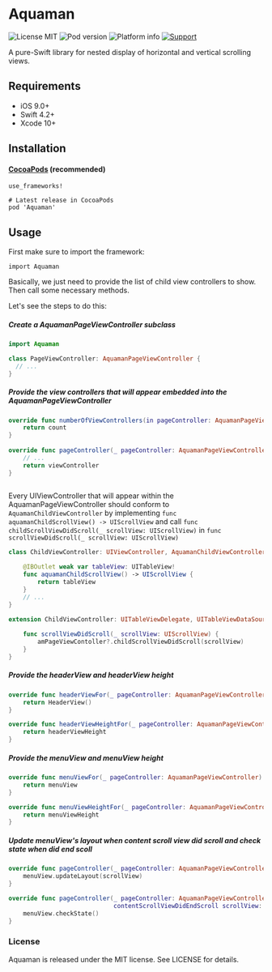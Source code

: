 # Aquaman

![License MIT](https://img.shields.io/dub/l/vibe-d.svg)
![Pod version](http://img.shields.io/cocoapods/v/Aquaman.svg?style=flat)
![Platform info](http://img.shields.io/cocoapods/p/LCNetwork.svg?style=flat)
[![Support](https://img.shields.io/badge/support-iOS9.0+-blue.svg?style=flat)](https://www.apple.com/nl/ios/)

A pure-Swift library for nested display of horizontal and vertical scrolling views.

## Requirements

- iOS 9.0+ 
- Swift 4.2+
- Xcode 10+



## Installation

#### [CocoaPods](http://cocoapods.org/) (recommended)

```
use_frameworks!

# Latest release in CocoaPods
pod 'Aquaman'
```

## Usage

First make sure to import the framework:

```
import Aquaman
```

Basically, we just need to provide the list of child view controllers to show. Then call some necessary methods.

Let's see the steps to do this:

##### Create a AquamanPageViewController subclass

```swift
import Aquaman

class PageViewController: AquamanPageViewController {
  // ...
}
```

##### Provide the view controllers that will appear embedded into the AquamanPageViewController

```swift
override func numberOfViewControllers(in pageController: AquamanPageViewController) -> Int {
    return count
}
    
override func pageController(_ pageController: AquamanPageViewController, viewControllerAt index: Int) -> (UIViewController & AquamanChildViewController) {
    // ...
    return viewController
}
    
```

Every UIViewController that will appear within the AquamanPageViewController should conform to `AquamanChildViewController` by implementing `func aquamanChildScrollView() -> UIScrollView` and call `func childScrollViewDidScroll(_ scrollView: UIScrollView)` in `func scrollViewDidScroll(_ scrollView: UIScrollView)`



```swift
class ChildViewController: UIViewController, AquamanChildViewController {

    @IBOutlet weak var tableView: UITableView!
    func aquamanChildScrollView() -> UIScrollView {
        return tableView
    }
    // ...
}
```

```swift
extension ChildViewController: UITableViewDelegate, UITableViewDataSource {
    
    func scrollViewDidScroll(_ scrollView: UIScrollView) {
        amPageViewContoller?.childScrollViewDidScroll(scrollView)
    }
}
```



##### Provide the headerView and headerView height 

```swift
override func headerViewFor(_ pageController: AquamanPageViewController) -> UIView {
    return HeaderView()
}

override func headerViewHeightFor(_ pageController: AquamanPageViewController) -> CGFloat {
    return headerViewHeight
}
```

##### Provide the menuView and menuView height

```swift
override func menuViewFor(_ pageController: AquamanPageViewController) -> UIView {
    return menuView
}

override func menuViewHeightFor(_ pageController: AquamanPageViewController) -> CGFloat {
    return menuViewHeight
}
```

##### Update menuView's layout when content scroll view did scroll and check state when did end scoll

```swift
override func pageController(_ pageController: AquamanPageViewController, contentScrollViewDidScroll scrollView: UIScrollView) {
    menuView.updateLayout(scrollView)
}

override func pageController(_ pageController: AquamanPageViewController,
                             contentScrollViewDidEndScroll scrollView: UIScrollView) {
    menuView.checkState()
}
```





### License

Aquaman is released under the MIT license. See LICENSE for details.